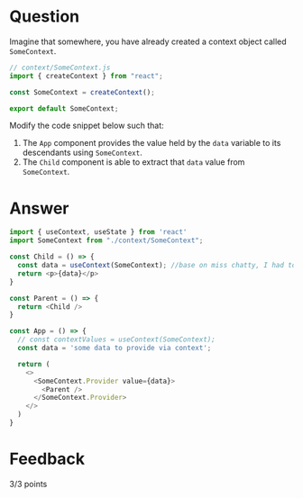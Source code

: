 # Question

Imagine that somewhere, you have already created a context object called `SomeContext`. 

```js
// context/SomeContext.js
import { createContext } from "react";

const SomeContext = createContext();

export default SomeContext;
```

Modify the code snippet below such that:
1. The `App` component provides the value held by the `data` variable to its descendants using `SomeContext`.
2. The `Child` component is able to extract that `data` value from `SomeContext`.


# Answer

```js
import { useContext, useState } from 'react'
import SomeContext from "./context/SomeContext";

const Child = () => {
  const data = useContext(SomeContext); //base on miss chatty, I had to extra content here
  return <p>{data}</p>
}

const Parent = () => {
  return <Child />
}

const App = () => {
  // const contextValues = useContext(SomeContext);
  const data = 'some data to provide via context';

  return (
    <>
      <SomeContext.Provider value={data}>
        <Parent />
      </SomeContext.Provider>
    </>
  )
}
```


# Feedback

3/3 points